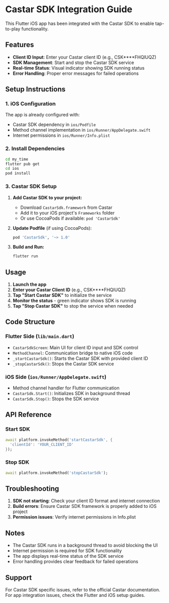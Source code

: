 # Castar SDK Integration Guide

This Flutter iOS app has been integrated with the Castar SDK to enable tap-to-play functionality.

## Features

- **Client ID Input**: Enter your Castar client ID (e.g., CSK****FHQlUQZ)
- **SDK Management**: Start and stop the Castar SDK service
- **Real-time Status**: Visual indicator showing SDK running status
- **Error Handling**: Proper error messages for failed operations

## Setup Instructions

### 1. iOS Configuration

The app is already configured with:
- Castar SDK dependency in `ios/Podfile`
- Method channel implementation in `ios/Runner/AppDelegate.swift`
- Internet permissions in `ios/Runner/Info.plist`

### 2. Install Dependencies

```bash
cd my_time
flutter pub get
cd ios
pod install
```

### 3. Castar SDK Setup

1. **Add Castar SDK to your project:**
   - Download `CastarSdk.framework` from Castar
   - Add it to your iOS project's `Frameworks` folder
   - Or use CocoaPods if available: `pod 'CastarSdk'`

2. **Update Podfile** (if using CocoaPods):
   ```ruby
   pod 'CastarSdk', '~> 1.0'
   ```

3. **Build and Run:**
   ```bash
   flutter run
   ```

## Usage

1. **Launch the app**
2. **Enter your Castar Client ID** (e.g., CSK****FHQlUQZ)
3. **Tap "Start Castar SDK"** to initialize the service
4. **Monitor the status** - green indicator shows SDK is running
5. **Tap "Stop Castar SDK"** to stop the service when needed

## Code Structure

### Flutter Side (`lib/main.dart`)
- `CastarSdkScreen`: Main UI for client ID input and SDK control
- `MethodChannel`: Communication bridge to native iOS code
- `_startCastarSdk()`: Starts the Castar SDK with provided client ID
- `_stopCastarSdk()`: Stops the Castar SDK service

### iOS Side (`ios/Runner/AppDelegate.swift`)
- Method channel handler for Flutter communication
- `CastarSdk.Start()`: Initializes SDK in background thread
- `CastarSdk.Stop()`: Stops the SDK service

## API Reference

### Start SDK
```dart
await platform.invokeMethod('startCastarSdk', {
  'clientId': 'YOUR_CLIENT_ID'
});
```

### Stop SDK
```dart
await platform.invokeMethod('stopCastarSdk');
```

## Troubleshooting

1. **SDK not starting**: Check your client ID format and internet connection
2. **Build errors**: Ensure Castar SDK framework is properly added to iOS project
3. **Permission issues**: Verify internet permissions in Info.plist

## Notes

- The Castar SDK runs in a background thread to avoid blocking the UI
- Internet permission is required for SDK functionality
- The app displays real-time status of the SDK service
- Error handling provides clear feedback for failed operations

## Support

For Castar SDK specific issues, refer to the official Castar documentation.
For app integration issues, check the Flutter and iOS setup guides. 